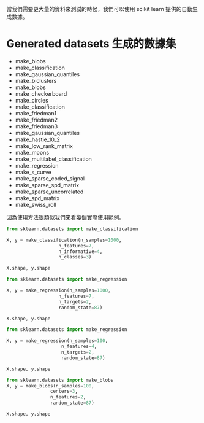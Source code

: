 

當我們需要更大量的資料來測試的時候，我們可以使用 scikit learn 提供的自動生成數據。

# Generated datasets 生成的數據集

- make_blobs
- make_classification
- make_gaussian_quantiles
- make_biclusters
- make_blobs
- make_checkerboard
- make_circles
- make_classification
- make_friedman1
- make_friedman2
- make_friedman3
- make_gaussian_quantiles
- make_hastie_10_2
- make_low_rank_matrix
- make_moons
- make_multilabel_classification
- make_regression
- make_s_curve
- make_sparse_coded_signal
- make_sparse_spd_matrix
- make_sparse_uncorrelated
- make_spd_matrix
- make_swiss_roll


因為使用方法很類似我們來看幾個實際使用範例。




```python 
from sklearn.datasets import make_classification

X, y = make_classification(n_samples=1000, 
                   n_features=7,
                   n_informative=4,
                   n_classes=3)

X.shape, y.shape

```


```python 
from sklearn.datasets import make_regression

X, y = make_regression(n_samples=1000, 
                   n_features=7,
                   n_targets=2,
                   random_state=87)

X.shape, y.shape
```


```python 
from sklearn.datasets import make_regression

X, y = make_regression(n_samples=100, 
                    n_features=4, 
                    n_targets=2,
                    random_state=87)

X.shape, y.shape

```


```python 
from sklearn.datasets import make_blobs
X, y = make_blobs(n_samples=100, 
                centers=3, 
                n_features=2,
                random_state=87)

X.shape, y.shape

```
